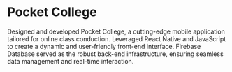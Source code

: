 # Pocket College
Designed and developed Pocket College, a cutting-edge mobile application tailored for online class conduction. Leveraged React Native and JavaScript to create a dynamic and user-friendly front-end interface. Firebase Database served as the robust back-end infrastructure, ensuring seamless data management and real-time interaction.
